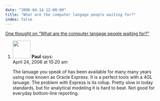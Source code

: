 ```yaml
---
date: "2006-04-14 12:00:00"
title: "What are the computer langage people waiting for?"
index: false
---
```


[One thought on &ldquo;What are the computer langage people waiting for?&rdquo;](/lemire/blog/2006/04-14-what-are-the-computer-langage-people-waiting-for)

<ol class="comment-list">
<li id="comment-4089" class="comment even thread-even depth-1">
<div class="comment-author vcard">
<img alt src="https://secure.gravatar.com/avatar/21417638d4e0fbd2b7e0d4718d895c8b?s=56&#038;d=mm&#038;r=g" srcset="https://secure.gravatar.com/avatar/21417638d4e0fbd2b7e0d4718d895c8b?s=112&#038;d=mm&#038;r=g 2x" class="avatar avatar-56 photo" height="56" width="56" decoding="async" /> <b class="fn">Paul</b> <span class="says">says:</span> </div>
<div class="comment-metadata"><time datetime="2006-04-24T10:20:21+00:00">April 24, 2006 at 10:20 am</time></a> </div>
<div class="comment-content">
<p>The lanuage you speak of has been available for many many years using now known as Oracle Express. It is a perfect tools with a 4GL lanuage. The problem with Express is its rollup. Pretty slow in today standards, but for analytical modeling it is hard to beat. Not good for everyday bottom-line reporting.</p>
</div>
</li>
</ol>
